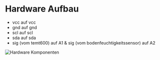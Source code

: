 # Hardware Aufbau

- vcc auf vcc 
- gnd auf gnd  
- scl auf scl  
- sda auf sda  
- sig (vom temt600) auf A1 & sig (vom bodenfeuchtigkeitssensor) auf A2


![Hardware Komponenten](../img/hardware.png)

